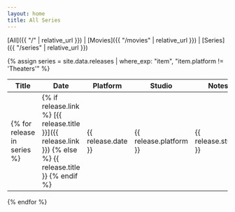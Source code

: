 ```yaml
---
layout: home
title: All Series
---
```


[All]({{ "/" | relative_url }}) \| [Movies]({{ "/movies" | relative_url }}) \| [Series]({{ "/series" | relative_url }}) 

{% assign series = site.data.releases | where_exp: "item", "item.platform != 'Theaters'" %}

| Title | Date | Platform | Studio | Notes |
| ----- | ---- | -------- | ------ | ----- |
{% for release in series %}| {% if release.link %} [{{ release.title }}]({{ release.link }}) {% else %} {{ release.title }} {% endif %} | {{ release.date }} | {{ release.platform }} | {{ release.studio }} | {{ release.notes }} |
{% endfor %}